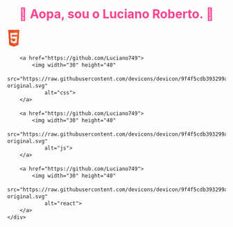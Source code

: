  <h1 align=center style="color:#fe428e;">🎂 Aopa, sou o Luciano Roberto. 🎂</h1>

  <div style="display: block; width: 100%; height: 30px;">
        <a href="https://github.com/Luciano749">
            <img width="30" height="40"
                src="https://raw.githubusercontent.com/devicons/devicon/9f4f5cdb393299a81125eb5127929ea7bfe42889/icons/html5/html5-original.svg"
                alt="html">
        </a>

        <a href="https://github.com/Luciano749">
            <img width="30" height="40"
                src="https://raw.githubusercontent.com/devicons/devicon/9f4f5cdb393299a81125eb5127929ea7bfe42889/icons/css3/css3-original.svg"
                alt="css">
        </a>

        <a href="https://github.com/Luciano749">
            <img width="30" height="40"
                src="https://raw.githubusercontent.com/devicons/devicon/9f4f5cdb393299a81125eb5127929ea7bfe42889/icons/javascript/javascript-original.svg"
                alt="js">
        </a>

        <a href="https://github.com/Luciano749">
            <img width="30" height="40"
                src="https://raw.githubusercontent.com/devicons/devicon/9f4f5cdb393299a81125eb5127929ea7bfe42889/icons/react/react-original.svg"
                alt="react">
        </a>
    </div>
    
 
    
    
  

<!--
**Luciano749/Luciano749** is a ✨ _special_ ✨ repository because its `README.md` (this file) appears on your GitHub profile.

Here are some ideas to get you started:

- 🔭 I’m currently working on ...
- 🌱 I’m currently learning ...
- 👯 I’m looking to collaborate on ...
- 🤔 I’m looking for help with ...
- 💬 Ask me about ...
- 📫 How to reach me: ...
- 😄 Pronouns: ...
- ⚡ Fun fact: ...
-->
